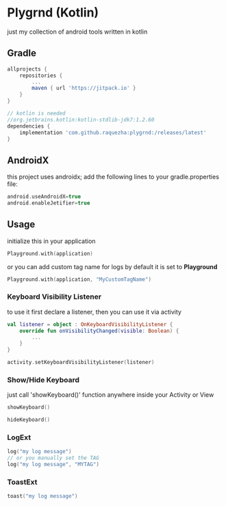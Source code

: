 # Plygrnd (Kotlin)
just my collection of android tools written in kotlin

## Gradle

```groovy
allprojects {
    repositories {
        ...
        maven { url 'https://jitpack.io' }
    }
}
```

```groovy
// kotlin is needed 
//org.jetbrains.kotlin:kotlin-stdlib-jdk7:1.2.60
dependencies {
    implementation 'com.github.raquezha:plygrnd:/releases/latest'
}
```

## AndroidX

this project uses androidx; add the following lines to your gradle.properties file:
```groovy
android.useAndroidX=true
android.enableJetifier=true
```

## Usage

initialize this in your application
```kotlin
Playground.with(application)
```
or you can add custom tag name for logs by default it is set to **Playground**
```kotlin
Playground.with(application, "MyCustomTagName")
```

### Keyboard Visibility Listener

to use it first declare a listener, then you can use it via activity

```kotlin
val listener = object : OnKeyboardVisibilityListener {
    override fun onVisibilityChanged(visible: Boolean) {
        ...
    }
}

activity.setKeyboardVisibilityListener(listener)
```

### Show/Hide Keyboard

just call 'showKeyboard()' function anywhere inside your  Activity or View

```kotlin
showKeyboard()
```

```kotlin
hideKeyboard()
```

### LogExt

```kotlin
log("my log message")
// or you manually set the TAG
log("my log message", "MYTAG")
```


### ToastExt

```kotlin
toast("my log message")
```
